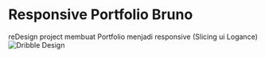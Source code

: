# Responsive Portfolio Bruno
reDesign project membuat Portfolio menjadi responsive (Slicing ui Logance)
![Dribble Design](../images/webdesign-1.png)
